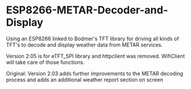 # ESP8266-METAR-Decoder-and-Display

Using an ESP8266 linked to Bodmer's TFT library for driving all kinds of TFT's to decode and display weather data from METAR services.

Version 2.05 is for eTFT_SPI library and httpclient was removed. WifiClient will take care of those functions. 

Original: Version 2.03 adds further improvements to the METAR decoding process and adds an additional weather report section on screen

